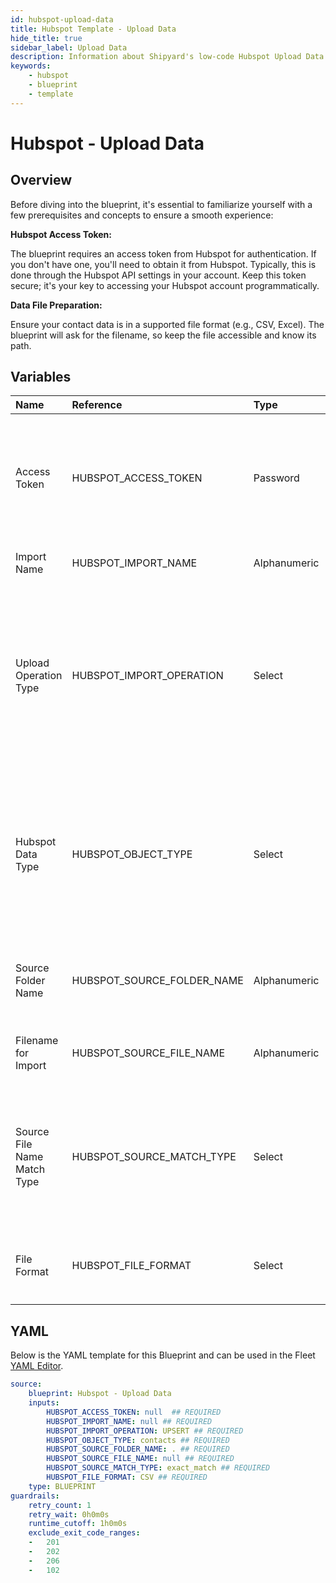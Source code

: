 ```yaml
---
id: hubspot-upload-data
title: Hubspot Template - Upload Data
hide_title: true
sidebar_label: Upload Data
description: Information about Shipyard's low-code Hubspot Upload Data blueprint. Hubspot integration for importing data. Supports various file formats and operations. 
keywords:
    - hubspot
    - blueprint
    - template
---
```


# Hubspot - Upload Data

## Overview
Before diving into the blueprint, it's essential to familiarize yourself with a few prerequisites and concepts to ensure a smooth experience:

**Hubspot Access Token:**

The blueprint requires an access token from Hubspot for authentication.
If you don't have one, you'll need to obtain it from Hubspot. Typically, this is done through the Hubspot API settings in your account.
Keep this token secure; it's your key to accessing your Hubspot account programmatically.

**Data File Preparation:**

Ensure your contact data is in a supported file format (e.g., CSV, Excel).
The blueprint will ask for the filename, so keep the file accessible and know its path.

## Variables

| Name | Reference | Type | Required | Default | Options | Description |
|:-----|:----------|:-----|:---------|:--------|:--------|:------------|
| Access Token | HUBSPOT_ACCESS_TOKEN  | Password |:white_check_mark: | - | - | Token for authenticating with Hubspot. This ensures secure access to the Hubspot account for exporting data. |
| Import Name | HUBSPOT_IMPORT_NAME  | Alphanumeric |:white_check_mark: | - | - |  A name to identify this import job. |
| Upload Operation Type | HUBSPOT_IMPORT_OPERATION  | Select |:white_check_mark: | `UPSERT` | Create: `CREATE`<br></br><br></br>Update: `UPDATE`<br></br><br></br>Upsert: `UPSERT`<br></br><br></br> | Choose the type of import operation (e.g., create, update). |
| Hubspot Data Type | HUBSPOT_OBJECT_TYPE  | Select |:white_check_mark: | `contacts` | Contacts: `contacts`<br></br><br></br>Companies: `companies`<br></br><br></br>Deals: `deals`<br></br><br></br> | Select which data object is being affected by the upload. |
| Source Folder Name | HUBSPOT_SOURCE_FOLDER_NAME  | Alphanumeric |:white_check_mark: | - | - | Directory where the blueprint will search for files to import. |
| Filename for Import | HUBSPOT_SOURCE_FILE_NAME  | Alphanumeric |:white_check_mark: | - | - | Exact name or regex pattern to identify the files for import. |
| Source File Name Match Type  | HUBSPOT_SOURCE_MATCH_TYPE  | Select |:white_check_mark: | `exact_match` | Exact: `exact_match`<br></br><br></br>Regex: `regex_match`<br></br><br></br> | Method for matching the source file name. Choose 'Exact' for exact names or 'Regex' for regular expression patterns. |
| File Format | HUBSPOT_FILE_FORMAT  | Select |:white_check_mark: | `CSV` | `CSV`,Excel Spreadsheet: `SPREADSHEET`<br></br><br></br> | Specify the format of the file being imported |


## YAML
Below is the YAML template for this Blueprint and can be used in the Fleet [YAML Editor](../../reference/fleets/yaml-editor.md).
```yaml
source:
    blueprint: Hubspot - Upload Data
    inputs:
        HUBSPOT_ACCESS_TOKEN: null  ## REQUIRED
        HUBSPOT_IMPORT_NAME: null ## REQUIRED
        HUBSPOT_IMPORT_OPERATION: UPSERT ## REQUIRED
        HUBSPOT_OBJECT_TYPE: contacts ## REQUIRED
        HUBSPOT_SOURCE_FOLDER_NAME: . ## REQUIRED
        HUBSPOT_SOURCE_FILE_NAME: null ## REQUIRED
        HUBSPOT_SOURCE_MATCH_TYPE: exact_match ## REQUIRED
        HUBSPOT_FILE_FORMAT: CSV ## REQUIRED
    type: BLUEPRINT
guardrails:
    retry_count: 1
    retry_wait: 0h0m0s
    runtime_cutoff: 1h0m0s
    exclude_exit_code_ranges:
    -   201
    -   202
    -   206
    -   102

```
